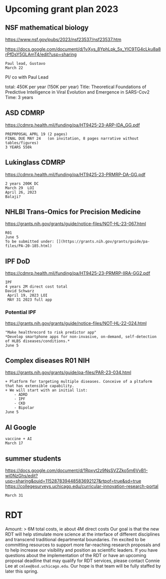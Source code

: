 # Upcoming grant plan 2023

## NSF mathematical biology
https://www.nsf.gov/pubs/2023/nsf23537/nsf23537.htm

https://docs.google.com/document/d/1vXys_8YphLpk_5x_YIC9TG4cLku8a8rPfDsY5GLAmT4/edit?usp=sharing


    Paul lead, Gustavo
    March 22
    
PI/ co with Paul Lead

total: 450K per year (150K per year)
Title: Theoretical Foundations of Predictive Intelligence in Viral Evolution and Emergence in SARS-Cov2
Time: 3 years


## ASD CDMRP

https://cdmrp.health.mil/funding/pa/HT9425-23-ARP-IDA_GG.pdf

    PREPRPOSAL APRL 19 (2 pages)
    FINAL DUE MAY 24   (on invitation, 8 pages narrative without tables/figures)
    3 YEARS 550k

## Lukinglass CDMRP

https://cdmrp.health.mil/funding/pa/HT9425-23-PRMRP-DA-GG.pdf

    2 years 200K DC
    March 29  LOI
    April 26, 2023
    Balaji?

## NHLBI Trans-Omics for Precision Medicine

https://grants.nih.gov/grants/guide/notice-files/NOT-HL-23-067.html
    
    R01
    June 5
    To be submitted under: [](https://grants.nih.gov/grants/guide/pa-files/PA-20-185.html)
    
    

## IPF DoD

https://cdmrp.health.mil/funding/pa/HT9425-23-PRMRP-IIRA-GG2.pdf

    IPF 
    4 years 2M direct cost total
    David Schwarz
     April 19, 2023 LOI
     MAY 31 2023 full app


### Potential IPF
    
https://grants.nih.gov/grants/guide/notice-files/NOT-HL-22-024.html
    
    "Make healthrecord to risk predictor app"
    *Develop smartphone apps for non-invasive, on-demand, self-detection of HLBS diseases/conditions.*
    June 5
    


## Complex diseases R01 NIH

https://grants.nih.gov/grants/guide/pa-files/PAR-23-034.html
    
    + Platform for targeting multiple diseases. Conceive of a pltaform that has extensible capability.
    + We will start with an initial list:
        - ADRD
        - IPF
        - CKD
        - Bipolar
    June 5

## AI Google

    vaccine + AI
    March 17
    

## summer students

https://docs.google.com/document/d/1Rpxyt2z9NsSVZZko5m6VvB1-wi0NzGhs/edit?usp=sharing&ouid=115287839448583692127&rtpof=true&sd=true
https://collegesurveys.uchicago.edu/curricular-innovation-research-portal

    March 31
    

# RDT

Amount: > 6M total costs, ie about 4M direct costs
Our goal is that the new RDT will help stimulate more science at the interface of different disciplines and transcend traditional departmental boundaries. I’m excited to be committing resources to support more far-reaching research proposals and to help increase our visibility and position as scientific leaders. If you have questions about the implementation of the RDT or have an upcoming proposal deadline that may qualify for RDT services, please contact Connie Lee at `cmlee@bsd.uchicago.edu`. Our hope is that team will be fully staffed by later this spring.
